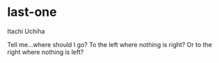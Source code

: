 # last-one

Itachi Uchiha

Tell me...where should I go?
To the left where nothing is right?
Or to the right where nothing is left?
